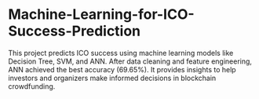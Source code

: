 # Machine-Learning-for-ICO-Success-Prediction
This project predicts ICO success using machine learning models like Decision Tree, SVM, and ANN. After data cleaning and feature engineering, ANN achieved the best accuracy (69.65%). It provides insights to help investors and organizers make informed decisions in blockchain crowdfunding.
